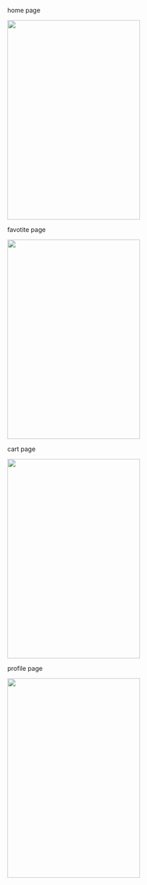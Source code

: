 home page



<img src="https://github.com/ohob745/Project-3/assets/110139139/fa4ef10c-9343-407c-a316-98fb4f2ac2b6"  width="300" height="450">



favotite page



<img src="https://github.com/ohob745/Project-3/assets/110139139/54038843-fcae-4c05-9d01-3606a9a988f5"  width="300" height="450">


cart page



<img src="https://github.com/ohob745/Project-3/assets/110139139/bef95f25-1e1c-4363-8520-bca24e3b85c5" width="300" height="450">



profile page



<img src="https://github.com/ohob745/Project-3/assets/110139139/f5c7b916-0131-45ef-9d5a-4cc31573c9f5"  width="300" height="450">








